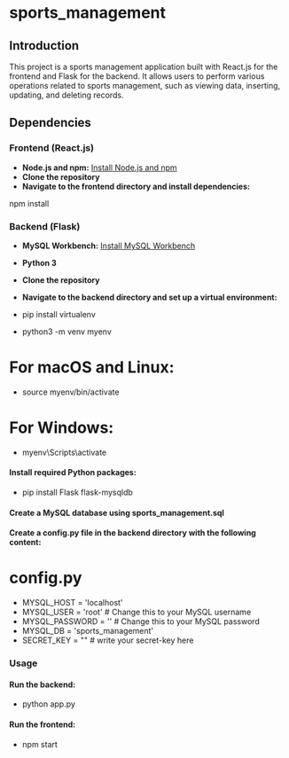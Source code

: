 # sports_management

## Introduction
This project is a sports management application built with React.js for the frontend and Flask for the backend. It allows users to perform various operations related to sports management, such as viewing data, inserting, updating, and deleting records.

## Dependencies

### Frontend (React.js)
- **Node.js and npm:** [Install Node.js and npm](https://nodejs.org/)
- **Clone the repository**
- **Navigate to the frontend directory and install dependencies:**


npm install


### Backend (Flask)
- **MySQL Workbench:** [Install MySQL Workbench](https://www.mysql.com/products/workbench/)
- **Python 3**
- **Clone the repository**
- **Navigate to the backend directory and set up a virtual environment:**

- pip install virtualenv
- python3 -m venv myenv
# For macOS and Linux:
- source myenv/bin/activate
# For Windows:
- myenv\Scripts\activate


#### Install required Python packages:
- pip install Flask flask-mysqldb

#### Create a MySQL database using sports_management.sql
#### Create a config.py file in the backend directory with the following content:
# config.py
- MYSQL_HOST = 'localhost'
- MYSQL_USER = 'root'  # Change this to your MySQL username
- MYSQL_PASSWORD = ''  # Change this to your MySQL password
- MYSQL_DB = 'sports_management'
- SECRET_KEY = "" # write your secret-key here 


### Usage
#### Run the backend:
- python app.py

#### Run the frontend:
- npm start












